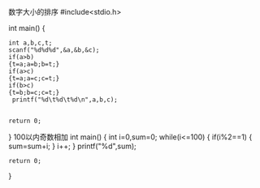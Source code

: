 数字大小的排序
#include<stdio.h>

int main()
{

    int a,b,c,t;
    scanf("%d%d%d",&a,&b,&c);
    if(a>b)
    {t=a;a=b;b=t;}
    if(a>c)
    {t=a;a=c;c=t;}
    if(b>c)
    {t=b;b=c;c=t;}
     printf("%d\t%d\t%d\n",a,b,c);


	return 0;
}
100以内奇数相加
int main()
{
	int i=0,sum=0;
	while(i<=100)
	{
		if(i%2==1)
		{
			sum=sum+i;
		}
			i++;
	}
	printf("%d",sum);

	return 0;
}

